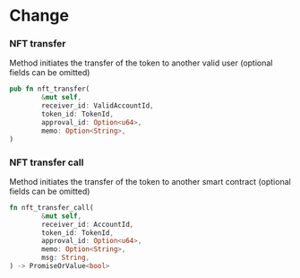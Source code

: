 # Change

### NFT transfer

Method initiates the transfer of the token to another valid user (optional fields can be omitted)

```rust
pub fn nft_transfer(
        &mut self,
        receiver_id: ValidAccountId,
        token_id: TokenId,
        approval_id: Option<u64>,
        memo: Option<String>,
)
```

### NFT transfer call

Method initiates the transfer of the token to another smart contract (optional fields can be omitted)

```rust
fn nft_transfer_call(
        &mut self,
        receiver_id: AccountId,
        token_id: TokenId,
        approval_id: Option<u64>,
        memo: Option<String>,
        msg: String,
) -> PromiseOrValue<bool>
```
